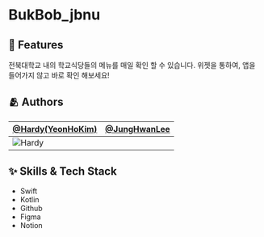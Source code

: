 # BukBob_jbnu

## :pushpin: Features
전북대학교 내의 학교식당들의 메뉴를 매일 확인 할 수 있습니다.
위젯을 통하여, 앱을 들어가지 않고 바로 확인 해보세요!

## :people_hugging: Authors

[@Hardy(YeonHoKim)](https://github.com/Kim-Yeon-ho) | [@JungHwanLee](https://github.com/coby5502) |
:---|:---
![Hardy](https://avatars.githubusercontent.com/u/81131715?v=4) | 

## :sparkles: Skills & Tech Stack
- Swift
- Kotlin
- Github
- Figma
- Notion

